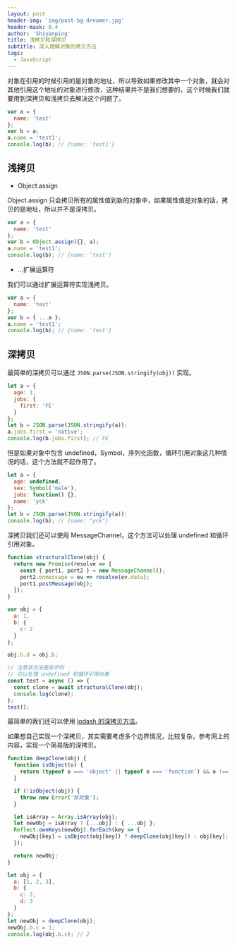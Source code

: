 ```yaml
---
layout: post
header-img: 'img/post-bg-dreamer.jpg'
header-mask: 0.4
author: 'Shiyanping'
title: 浅拷贝和深拷贝
subtitle: 深入理解对象的拷贝方法
tags:
  - JavaScript
---
```


对象在引用的时候引用的是对象的地址，所以导致如果修改其中一个对象，就会对其他引用这个地址的对象进行修改，这种结果并不是我们想要的，这个时候我们就要用到深拷贝和浅拷贝去解决这个问题了。

```js
var a = {
  name: 'test'
};
var b = a;
a.name = 'test1';
console.log(b); // {name: 'test1'}
```

## 浅拷贝

- Object.assign

Object.assign 只会拷贝所有的属性值到新的对象中，如果属性值是对象的话，拷贝的是地址，所以并不是深拷贝。

```js
var a = {
  name: 'test'
};
var b = Object.assign({}, a);
a.name = 'test1';
console.log(b); // {name: 'test'}
```

- ...扩展运算符

我们可以通过扩展运算符实现浅拷贝。

```js
var a = {
  name: 'test'
};
var b = { ...a };
a.name = 'test1';
console.log(b); // {name: 'test'}
```

## 深拷贝

最简单的深拷贝可以通过 `JSON.parse(JSON.stringify(obj))` 实现。

```js
let a = {
  age: 1,
  jobs: {
    first: 'FE'
  }
};
let b = JSON.parse(JSON.stringify(a));
a.jobs.first = 'native';
console.log(b.jobs.first); // FE
```

但是如果对象中包含 undefined，Symbol，序列化函数，循环引用对象这几种情况的话，这个方法就不起作用了。

```js
let a = {
  age: undefined,
  sex: Symbol('male'),
  jobs: function() {},
  name: 'yck'
};
let b = JSON.parse(JSON.stringify(a));
console.log(b); // {name: "yck"}
```

深拷贝我们还可以使用 MessageChannel，这个方法可以处理 undefined 和循环引用对象。

```js
function structuralClone(obj) {
  return new Promise(resolve => {
    const { port1, port2 } = new MessageChannel();
    port2.onmessage = ev => resolve(ev.data);
    port1.postMessage(obj);
  });
}

var obj = {
  a: 1,
  b: {
    c: 2
  }
};

obj.b.d = obj.b;

// 注意该方法是异步的
// 可以处理 undefined 和循环引用对象
const test = async () => {
  const clone = await structuralClone(obj);
  console.log(clone);
};
test();
```

最简单的我们还可以使用 [lodash 的深拷贝方法](https://lodash.com/docs/4.17.11#cloneDeep)。

如果想自己实现一个深拷贝，其实需要考虑多个边界情况，比较复杂，参考网上的内容，实现一个简易版的深拷贝。

```js
function deepClone(obj) {
  function isObject(o) {
    return (typeof o === 'object' || typeof o === 'function') && o !== null;
  }

  if (!isObject(obj)) {
    throw new Error('非对象');
  }

  let isArray = Array.isArray(obj);
  let newObj = isArray ? [...obj] : { ...obj };
  Reflect.ownKeys(newObj).forEach(key => {
    newObj[key] = isObject(obj[key]) ? deepClone(obj[key]) : obj[key];
  });

  return newObj;
}

let obj = {
  a: [1, 2, 3],
  b: {
    c: 2,
    d: 3
  }
};
let newObj = deepClone(obj);
newObj.b.c = 1;
console.log(obj.b.c); // 2
```

